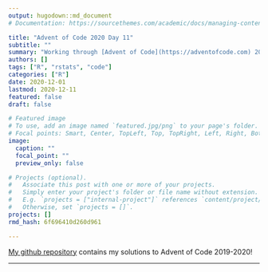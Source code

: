 ```yaml
---
output: hugodown::md_document
# Documentation: https://sourcethemes.com/academic/docs/managing-content/

title: "Advent of Code 2020 Day 11"
subtitle: ""
summary: "Working through [Advent of Code](https://adventofcode.com) 2020!"
authors: []
tags: ["R", "rstats", "code"]
categories: ["R"]
date: 2020-12-01
lastmod: 2020-12-11
featured: false
draft: false

# Featured image
# To use, add an image named `featured.jpg/png` to your page's folder.
# Focal points: Smart, Center, TopLeft, Top, TopRight, Left, Right, BottomLeft, Bottom, BottomRight.
image:
  caption: ""
  focal_point: ""
  preview_only: false

# Projects (optional).
#   Associate this post with one or more of your projects.
#   Simply enter your project's folder or file name without extension.
#   E.g. `projects = ["internal-project"]` references `content/project/deep-learning/index.md`.
#   Otherwise, set `projects = []`.
projects: []
rmd_hash: 6f696410d260d961

---
```



[My github repository](https://github.com/pritikadasgupta/adventofcode) contains my solutions to Advent of Code 2019-2020!


----

